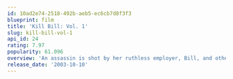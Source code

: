 ```yaml
---
id: 10ad2e74-2518-492b-aeb5-ec6cb7d8f3f3
blueprint: film
title: 'Kill Bill: Vol. 1'
slug: kill-bill-vol-1
api_id: 24
rating: 7.97
popularity: 61.096
overview: 'An assassin is shot by her ruthless employer, Bill, and other members of their assassination circle – but she lives to plot her vengeance.'
release_date: '2003-10-10'
---
```

